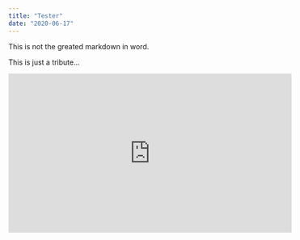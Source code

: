 ```yaml
---
title: "Tester"
date: "2020-06-17"
---
```


This is not the greated markdown in word.

This is just a tribute...

<iframe width="560" height="315" src="https://www.youtube.com/embed/lK4cX5xGiQ" frameborder="0" allowfullscreen></iframe>